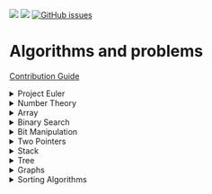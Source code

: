  [![](https://img.shields.io/badge/contributions-welcome-brightgreen.svg)]()  ![](https://img.shields.io/badge/languages-c++_python-brightgreen.svg)  [![GitHub issues](https://img.shields.io/github/issues/whoami-shubham/Algos-and-Problems.svg)](https://github.com/whoami-shubham/Algos-and-Problems/issues)
# Algorithms and problems

[Contribution Guide](https://github.com/whoami-shubham/Algos-and-Problems/blob/master/CODE_OF_CONDUCT.md)
<br/>

<details><summary>Project Euler</summary>
   
   ![project Euler](https://raw.githubusercontent.com/whoami-shubham/Algos-and-Problems/master/Project_Euler/hackerrank.png)

   - [x] [#1](https://github.com/whoami-shubham/Algos-and-Problems/blob/master/Project_Euler/%231.cpp)
   - [x] [#2](https://github.com/whoami-shubham/Algos-and-Problems/blob/master/Project_Euler/%232.cpp)
   - [x] [#3](https://github.com/whoami-shubham/Algos-and-Problems/blob/master/Project_Euler/%233.cpp)
   - [x] [#4](https://github.com/whoami-shubham/Algos-and-Problems/blob/master/Project_Euler/%234.cpp)
   - [x] [#5](https://github.com/whoami-shubham/Algos-and-Problems/blob/master/Project_Euler/%235.cpp)
   - [x] [#6](https://github.com/whoami-shubham/Algos-and-Problems/blob/master/Project_Euler/%236.cpp)
   - [x] [#7](https://github.com/whoami-shubham/Algos-and-Problems/blob/master/Project_Euler/%237.cpp)
   - [x] [#8](https://github.com/whoami-shubham/Algos-and-Problems/blob/master/Project_Euler/%238.cpp)
   - [x] [#9](https://github.com/whoami-shubham/Algos-and-Problems/blob/master/Project_Euler/%239.cpp)
   - [x] [#10](https://github.com/whoami-shubham/Algos-and-Problems/blob/master/Project_Euler/%2310.cpp)
   - [x] [#11](https://github.com/whoami-shubham/Algos-and-Problems/blob/master/Project_Euler/%2311.cpp)
   - [x] [#12](https://github.com/whoami-shubham/Algos-and-Problems/blob/master/Project_Euler/%2312.cpp)
   - [x] [#13](https://github.com/whoami-shubham/Algos-and-Problems/blob/master/Project_Euler/%2313.cpp)
   - [x] [#14](https://github.com/whoami-shubham/Algos-and-Problems/blob/master/Project_Euler/%2314.cpp)
   - [x] [#15](https://github.com/whoami-shubham/Algos-and-Problems/blob/master/Project_Euler/%2315.cpp)
   - [x] [#16](https://github.com/whoami-shubham/Algos-and-Problems/blob/master/Project_Euler/%2316.cpp)
   - [x] [#17](https://github.com/whoami-shubham/Algos-and-Problems/blob/master/Project_Euler/%2317.cpp)
   - [x] [#18](https://github.com/whoami-shubham/Algos-and-Problems/blob/master/Project_Euler/%2318.cpp)
   - [x] [#19](https://github.com/whoami-shubham/Algos-and-Problems/blob/master/Project_Euler/%2319.cpp)
   - [x] [#20](https://github.com/whoami-shubham/Algos-and-Problems/blob/master/Project_Euler/%2320.cpp)
   - [x] [#21](https://github.com/whoami-shubham/Algos-and-Problems/blob/master/Project_Euler/%2321.cpp)
   - [x] [#22](https://github.com/whoami-shubham/Algos-and-Problems/blob/master/Project_Euler/%2322.cpp)
   - [x] [#23](https://github.com/whoami-shubham/Algos-and-Problems/blob/master/Project_Euler/%2323.cpp)
   - [x] [#24](https://github.com/whoami-shubham/Algos-and-Problems/blob/master/Project_Euler/%2324.cpp)
   - [x] [#25](https://github.com/whoami-shubham/Algos-and-Problems/blob/master/Project_Euler/%2325.cpp)
   - [x] [#26](https://github.com/whoami-shubham/Algos-and-Problems/blob/master/Project_Euler/%2326.cpp)
</details>
<details><summary>Number Theory</summary>
  
  - [x] [ Gcd ](https://github.com/whoami-shubham/Algos-and-Problems/blob/master/Number_Theory/gcd.cpp)
  - [x] [ Lcm ](https://github.com/whoami-shubham/Algos-and-Problems/blob/master/Number_Theory/lcm.cpp)
  - [x] [ Prime ](https://github.com/whoami-shubham/Algos-and-Problems/blob/master/Number_Theory/isPrime.cpp)
  - [x] [ Sieve of Eratosthenes](https://github.com/whoami-shubham/Algos-and-Problems/blob/master/Number_Theory/seive.cpp)
  - [x] [ Modular Exponentiation ](https://github.com/whoami-shubham/Algos-and-Problems/blob/master/Number_Theory/modularExponentiation.cpp)
  
</details>
<details><summary>Array</summary>
  
 - [x] [ Maximum Sum Subarray ](https://github.com/whoami-shubham/Algos-and-Problems/blob/master/Array/Maximum_Sum_SubArray.cpp)
 - [x] [ Spiral Order Matrix ](https://github.com/whoami-shubham/Algos-and-Problems/blob/master/Array/spiral_order_matrix.cpp)
 - [ ] Next Permutation
 - [ ] Reveal Cards In Increasing Order


</details>
</details>
<details><summary>Binary Search</summary>
  
 - [x] [ Binary Search ](https://github.com/whoami-shubham/Algos-and-Problems/blob/master/Binary_Search/Binary_Search.cpp)
 - [x] [ implement sqrt ](https://github.com/whoami-shubham/Algos-and-Problems/blob/master/Binary_Search/sqrt.cpp)
 - [ ] Search in Rotated Sorted Array
 - [x] [Allocate Books](https://github.com/whoami-shubham/Algos-and-Problems/blob/master/Binary_Search/Allocate_Books.cpp)
 

</details>
<details><summary>Bit Manipulation</summary>
  
 - [x] [ Min XOR value ](https://github.com/whoami-shubham/Algos-and-Problems/blob/master/Bit_Manipulation/Min_XOR.cpp) 
 - [ ] Divide Integers
 - [x] [ Single Number ](https://github.com/whoami-shubham/Algos-and-Problems/blob/master/Bit_Manipulation/Single_Number.cpp)


</details>
<details><summary>Two Pointers</summary>
  
 - [ ] 3 Sum
 - [ ] Counting Triangles
 


</details>
<details><summary>Stack</summary>
  
 - [x] [Largest Rectangle in Histogram](https://github.com/whoami-shubham/Algos-and-Problems/blob/master/Stack/histagram.cpp)
 - [x] [Trapping Rain Water](https://github.com/whoami-shubham/Algos-and-Problems/blob/master/Stack/Rain_water.cpp)
 


</details>
<details><summary>Tree</summary>
  
 - [x] [Inorder   Traversal without recursion](https://github.com/whoami-shubham/Algos-and-Problems/blob/master/Tree/inorder.cpp)
 - [x] [Preorder  Traversal without recursion](https://github.com/whoami-shubham/Algos-and-Problems/blob/master/Tree/preorder.cpp)
 - [x] [Postorder Traversal without recursion](https://github.com/whoami-shubham/Algos-and-Problems/blob/master/Tree/postorder.cpp)
 - [ ] Vertical Order traversal of Binary Tree
 - [ ] Inorder Traversal of Cartesian Tree
 - [ ] Sorted Array To Balanced BST
 - [ ] Binary Tree From Inorder And Postorder
 - [ ] Construct Binary Tree From Inorder And Preorder
 - [ ] Least Common Ancestor
 - [ ] Order of People Heights
 


</details>
<details><summary>Graphs</summary>
  
 - [ ] DFS
 - [ ] BFS
 - [x] [Hamiltonian Circuit or Cycle](https://github.com/whoami-shubham/Algos-and-Problems/blob/master/Graphs/hamiltonian_cycle.py)
 - [x] [Euler Circuit and Path for undirected Graph](https://github.com/whoami-shubham/Algos-and-Problems/blob/master/Graphs/10_13CP.py)
 - [x] [Euler Circuit and Path for directed MultiGraph](https://github.com/whoami-shubham/Algos-and-Problems/blob/master/Graphs/10_14CP.py)
 - [x] [Course Scheduling](https://github.com/whoami-shubham/Algos-and-Problems/blob/master/Graphs/10_19CP.py)
 - [x] [Dijkstra’s Algorithm](https://github.com/whoami-shubham/Algos-and-Problems/blob/master/Graphs/10_17CP.py)


</details>

<details><summary>Sorting Algorithms</summary>
  
 - [x] [ Bubble Sort](https://github.com/whoami-shubham/Algos-and-Problems/blob/master/Sorting_Algo/Bubble_Sort.cpp)
 - [x] [ Bubble Sort 2](https://github.com/whoami-shubham/Algos-and-Problems/blob/master/Sorting_Algo/Bubble_Sort_2.cpp)
 - [x] [ Insertion Sort](https://github.com/whoami-shubham/Algos-and-Problems/blob/master/Sorting_Algo/Insertion_Sort.cpp)
 - [x] [Selection Sort](https://github.com/whoami-shubham/Algos-and-Problems/blob/master/Sorting_Algo/Selection_Sort.cpp)
 - [x] [ Merge Sort](https://github.com/whoami-shubham/Algos-and-Problems/blob/master/Sorting_Algo/Merge_Sort.cpp)
 - [x] [Quick Sort](https://github.com/whoami-shubham/Algos-and-Problems/blob/master/Sorting_Algo/Quick_Sort.cpp)
 
</details>
